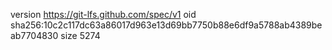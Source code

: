 version https://git-lfs.github.com/spec/v1
oid sha256:10c2c117dc63a86017d963e13d69bb7750b88e6df9a5788ab4389beab7704830
size 5274
